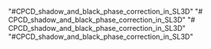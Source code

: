 "#CPCD_shadow_and_black_phase_correction_in_SL3D"
"# CPCD_shadow_and_black_phase_correction_in_SL3D" 
"# CPCD_shadow_and_black_phase_correction_in_SL3D" 
"#CPCD_shadow_and_black_phase_correction_in_SL3D"
